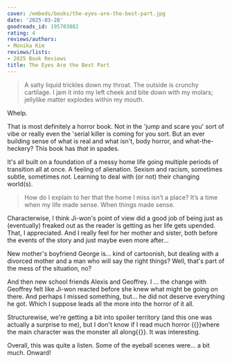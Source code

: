 ```yaml
---
cover: /embeds/books/the-eyes-are-the-best-part.jpg
date: '2025-03-28'
goodreads_id: 195703882
rating: 4
reviews/authors:
- Monika Kim
reviews/lists:
- 2025 Book Reviews
title: The Eyes Are the Best Part
---
```

> A salty liquid trickles down my throat. The outside is crunchy cartilage. I jam it into my left cheek and bite down with my molars; jellylike matter explodes within my mouth.

Whelp. 

That is most definitely a horror book. Not in the 'jump and scare you' sort of vibe or really even the 'serial killer is coming for you sort. But an ever building sense of what is real and what isn't, body horror, and what-the-heckery? This book has *that* in spades. 

It's all built on a foundation of a messy home life going multiple periods of transition all at once. A feeling of alienation. Sexism and racism, sometimes subtle, sometimes *not*. Learning to deal with (or not) their changing world(s). 

> How do I explain to her that the home I miss isn’t a place? It’s a time when my life made sense. When things made sense.

Characterwise, I think Ji-won's point of view did a good job of being just as (eventually) freaked out as the reader is getting as her life gets upended. That, I appreciated. And I really feel for her mother and sister, both before the events of the story and just maybe even more after... 

New mother's boyfriend George is... kind of cartoonish, but dealing with a divorced mother and a man who will say the right things? Well, that's part of the mess of the situation, no? 

And then new school friends Alexis and Geoffrey. I ... the change with Geoffrey felt like Ji-won reacted before she knew what might be going on there. And perhaps I missed something, but... he did not deserve everything he got. Which I suppose leads all the more into the horror of it all. 

<!--more-->

Structurewise, we're getting a bit into spoiler territory (and this one was actually a surprise to me), but I don't know if I read much horror {{<spoiler>}}where the main character was the monster all along{{</spoiler>}}. It was interesting. 

Overall, this was quite a listen. Some of the eyeball scenes were... a bit much. Onward!